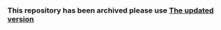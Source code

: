 ### This repository has been archived please use [The updated version](https://github.com/CityWideMC/World-Edit)
